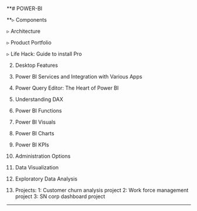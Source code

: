 **# POWER-BI


**▹ Components

▹ Architecture

▹ Product Portfolio

▹ Life Hack: Guide to install Pro

2. Desktop Features

3. Power BI Services and Integration with Various Apps

4. Power Query Editor: The Heart of Power BI

5. Understanding DAX

6. Power BI Functions

7. Power BI Visuals

8. Power BI Charts

9. Power BI KPIs

10. Administration Options

11. Data Visualization

12. Exploratory Data Analysis
13. Projects:
    1: Customer churn analysis project
    2: Work force management project
    3: SN corp dashboard project
    
****
